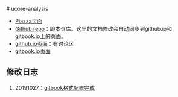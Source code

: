 [](http://)# ucore-analysis
 * [Piazza页面](https://piazza.com/class/i5j09fnsl7k5x0?cid=1355)
 * [Github repo](https://github.com/oscourse-tsinghua/ucore-analysis)：即本仓库。这里的文档修改会自动同步到github.io和gitbook.io上的页面。
 * [github.io页面](https://oscourse-tsinghua.github.io/ucore-analysis/)：有讨论区
 * [gitbook.io页面](https://oscourse-tsinghua.gitbook.io/ucore-analysis/)

## 修改日志

 1. 20191027：[gitbook格式配置完成](https://github.com/oscourse-tsinghua/ucore-analysis/tree/1d4d7c17097716af75d699841a87138c30035b44)

